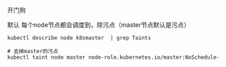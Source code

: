 
开门狗

默认 每个node节点都会调度到，除污点（master节点默认是污点）


```shell 
kubectl describe node k8smaster  | grep Taints

# 去掉master的污点
kubectl taint node master node-role.kubernetes.io/master:NoSchedule-

```




